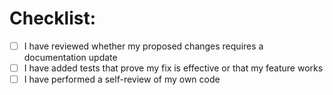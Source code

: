 # Checklist:

- [ ] I have reviewed whether my proposed changes requires a documentation update
- [ ] I have added tests that prove my fix is effective or that my feature works
- [ ] I have performed a self-review of my own code
